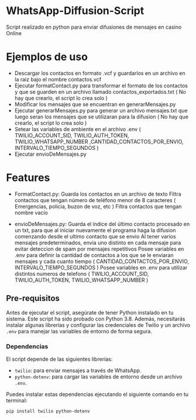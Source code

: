 # WhatsApp-Diffusion-Script
Script realizado en python para enviar difusiones de mensajes en casino Online

# Ejemplos de uso

- Descargar los contactos en formato .vcf y guardarlos en un archivo en la raiz bajo el nombre contactos.vcf
- Ejecutar formatContact.py para transformar el formato de los contactos y que se guarden en un archivo llamado contactos_exportados.txt  ( No hay que crearlo, el script lo crea solo )
- Modificar los mensajes que se encuentran en generarMensajes.py
- Ejecutar generarMensajes.py para generar un archivo mensajes.txt que luego seran los mensajes que se utilizaran para la difusion ( No hay que crearlo, el script lo crea solo )
- Setear las variables de ambiente en el archivo .env ( TWILIO_ACCOUNT_SID, TWILIO_AUTH_TOKEN, TWILIO_WHATSAPP_NUMBER ,CANTIDAD_CONTACTOS_POR_ENVIO, INTERVALO_TIEMPO_SEGUNDOS  )
- Ejecutar envioDeMensajes.py

# Features

- FormatContact.py:    Guarda los contactos en un archivo de texto
                       Filtra contactos que tengan número de teléfono menor de 8 caracteres ( Emergencias, policia, buzon de voz, etc )
                       Filtra contactos que tengan nombre vacío
  
- envioDeMensajes.py: Guarda el índice del último contacto procesado en un txt, para que al iniciar nuevamente el programa haga la difusion comenzando desde el ultimo contacto que se envio
                      Al tener varios mensajes predeterminados, envia uno distinto en cada mensaje para evitar deteccion de spam por mensajes repetitivos
                      Posee variables en .env para definir la cantidad de contactos a los que se le enviaran mensajes y cada cuanto tiempo ( CANTIDAD_CONTACTOS_POR_ENVIO, INTERVALO_TIEMPO_SEGUNDOS )
                      Posee variables en .env para utilizar distintos numeros de telefono ( TWILIO_ACCOUNT_SID, TWILIO_AUTH_TOKEN, TWILIO_WHATSAPP_NUMBER )
  
## Pre-requisitos

Antes de ejecutar el script, asegúrate de tener Python instalado en tu sistema. Este script ha sido probado con Python 3.8. Además, necesitarás instalar algunas librerías y configurar las credenciales de Twilio y un archivo `.env` para manejar las variables de entorno de forma segura.

### Dependencias

El script depende de las siguientes librerías:
- `twilio`: para enviar mensajes a través de WhatsApp.
- `python-dotenv`: para cargar las variables de entorno desde un archivo `.env`.

Puedes instalar estas dependencias ejecutando el siguiente comando en tu terminal:

```bash
pip install twilio python-dotenv




